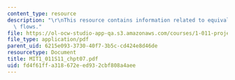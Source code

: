 ```yaml
---
content_type: resource
description: "\r\nThis resource contains information related to equivalence of cash\
  \ flows."
file: https://ol-ocw-studio-app-qa.s3.amazonaws.com/courses/1-011-project-evaluation-spring-2011/fd4f61ffa318672eed932cbf808a4aee_MIT1_011S11_chpt07.pdf
file_type: application/pdf
parent_uid: 6215e093-3730-40f7-3b5c-cd424e8d46de
resourcetype: Document
title: MIT1_011S11_chpt07.pdf
uid: fd4f61ff-a318-672e-ed93-2cbf808a4aee
---
```

